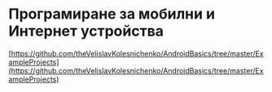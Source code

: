 # Програмиране за мобилни и Интернет устройства

[https://github.com/theVelislavKolesnichenko/AndroidBasics/tree/master/ExampleProjects](https://github.com/theVelislavKolesnichenko/AndroidBasics/tree/master/ExampleProjects)
